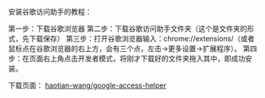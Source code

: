 
安装谷歌访问助手的教程：

第一步：下载谷歌浏览器
第二步：下载谷歌访问助手文件夹（这个是文件夹的形式，先下载保存）
第三步：打开谷歌浏览器输入：chrome://extensions/（或者鼠标点在谷歌浏览器的右上方，会有三个点，左击-\>更多设置-\>扩展程序）。
第四步：在页面右上角点击开发者模式，将刚才下载好的文件夹拖入其中，即成功安装。

下载页面： [haotian-wang/google-access-helper][1]





[1]:	https://github.com/haotian-wang/google-access-helper "谷歌访问助手"